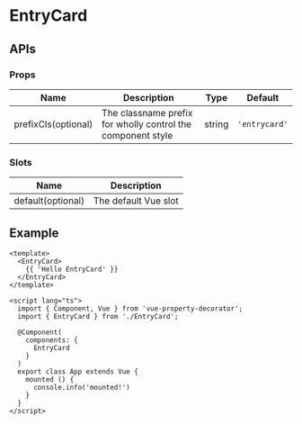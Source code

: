# EntryCard

## APIs

### Props
| Name | Description | Type | Default |
| --- | --- | --- | --- |
| prefixCls(optional) | The classname prefix for wholly control the component style | string | `'entrycard'` | 

### Slots
| Name | Description |
| --- | --- |
| default(optional) | The default Vue slot |

## Example

```vue
<template>
  <EntryCard>
    {{ 'Hello EntryCard' }}
  </EntryCard>
</template>

<script lang="ts">
  import { Component, Vue } from 'vue-property-decorator';
  import { EntryCard } from './EntryCard';

  @Component(
    components: {
      EntryCard
    }
  )
  export class App extends Vue {
    mounted () {
      console.info('mounted!')
    }
  }
</script>
```
